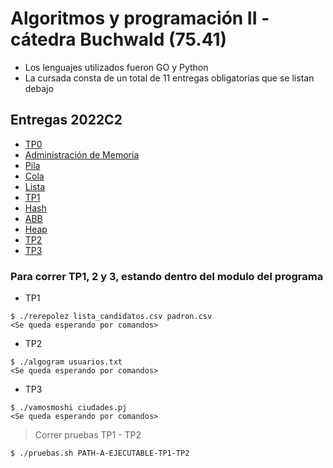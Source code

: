 # Algoritmos y programación II - cátedra Buchwald (75.41)

- Los lenguajes utilizados fueron GO y Python
- La cursada consta de un total de 11 entregas obligatorias que se listan debajo

## Entregas 2022C2
- [TP0]()
- [Administración de Memoria]()
- [Pila]()
- [Cola]()
- [Lista]()
- [TP1](https://github.com/Igris-1/Algoritmos-y-programacion-II/tree/main/TP1)
- [Hash]()
- [ABB]()
- [Heap]()
- [TP2](https://github.com/Igris-1/Algoritmos-y-programacion-II/tree/main/TP2)
- [TP3](https://github.com/Igris-1/Algoritmos-y-programacion-II/tree/main/TP3)

### Para correr TP1, 2 y 3, estando dentro del modulo del programa

- TP1
```
$ ./rerepolez lista_candidatos.csv padron.csv
<Se queda esperando por comandos>
```

- TP2
```
$ ./algogram usuarios.txt
<Se queda esperando por comandos>
```
- TP3
```
$ ./vamosmoshi ciudades.pj
<Se queda esperando por comandos>
```

> Correr pruebas TP1 - TP2
```
$ ./pruebas.sh PATH-A-EJECUTABLE-TP1-TP2
```
